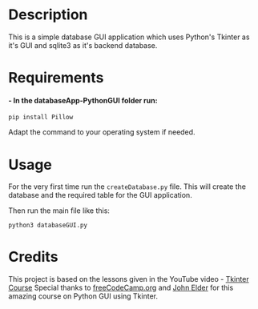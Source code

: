 # Description
This is a simple database GUI application which uses Python's Tkinter as it's GUI and sqlite3 as it's backend database.

# Requirements
#### - In the databaseApp-PythonGUI folder run:
```
pip install Pillow
```
Adapt the command to your operating system if needed.

# Usage
For the very first time run the ` createDatabase.py ` file.
This will create the database and the required table for the GUI application.

Then run the main file like this:
```
python3 databaseGUI.py
```

# Credits
This project is based on the lessons given in the YouTube video - [Tkinter Course](https://www.youtube.com/watch?v=YXPyB4XeYLA&list=PLR_QM0_bfIPnFVAdRkSOJYdwWLnqODkfB&index=1&t=12680s)
Special thanks to [freeCodeCamp.org](https://www.freeCodeCamp.org) and [John Elder](http://johnelder.com/) for this amazing course on Python GUI using Tkinter.
